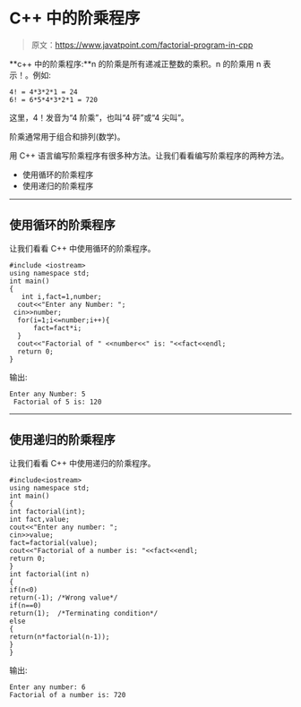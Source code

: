 # C++ 中的阶乘程序

> 原文：<https://www.javatpoint.com/factorial-program-in-cpp>

**c++ 中的阶乘程序:**n 的阶乘是所有递减正整数的乘积。n 的阶乘用 n 表示！。例如:

```
4! = 4*3*2*1 = 24
6! = 6*5*4*3*2*1 = 720  

```

这里，4！发音为“4 阶乘”，也叫“4 砰”或“4 尖叫”。

阶乘通常用于组合和排列(数学)。

用 C++ 语言编写阶乘程序有很多种方法。让我们看看编写阶乘程序的两种方法。

*   使用循环的阶乘程序
*   使用递归的阶乘程序

* * *

## 使用循环的阶乘程序

让我们看看 C++ 中使用循环的阶乘程序。

```
#include <iostream>
using namespace std;
int main()
{
   int i,fact=1,number;  
  cout<<"Enter any Number: ";  
 cin>>number;  
  for(i=1;i<=number;i++){  
      fact=fact*i;  
  }  
  cout<<"Factorial of " <<number<<" is: "<<fact<<endl;
  return 0;
}

```

输出:

```
Enter any Number: 5  
 Factorial of 5 is: 120   

```

* * *

## 使用递归的阶乘程序

让我们看看 C++ 中使用递归的阶乘程序。

```
#include<iostream>  
using namespace std;    
int main()  
{  
int factorial(int);  
int fact,value;  
cout<<"Enter any number: ";  
cin>>value;  
fact=factorial(value);  
cout<<"Factorial of a number is: "<<fact<<endl;  
return 0;  
}  
int factorial(int n)  
{  
if(n<0)  
return(-1); /*Wrong value*/    
if(n==0)  
return(1);  /*Terminating condition*/  
else  
{  
return(n*factorial(n-1));      
}  
}

```

输出:

```
Enter any number: 6   
Factorial of a number is: 720

```